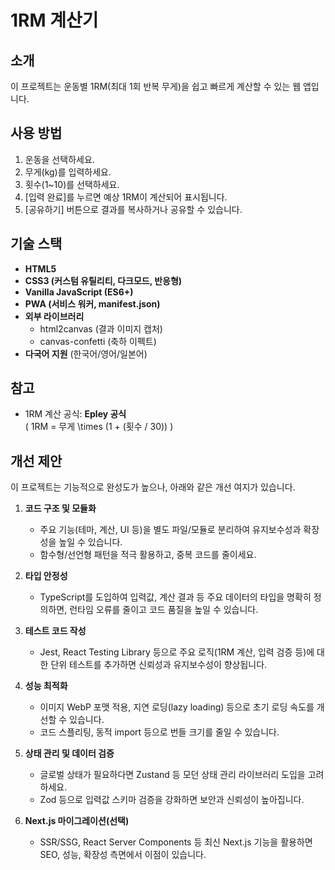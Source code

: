 # 1RM 계산기

## 소개

이 프로젝트는 운동별 1RM(최대 1회 반복 무게)을 쉽고 빠르게 계산할 수 있는 웹 앱입니다.

## 사용 방법

1. 운동을 선택하세요.
2. 무게(kg)를 입력하세요.
3. 횟수(1~10)를 선택하세요.
4. [입력 완료]를 누르면 예상 1RM이 계산되어 표시됩니다.
5. [공유하기] 버튼으로 결과를 복사하거나 공유할 수 있습니다.

## 기술 스택

- **HTML5**
- **CSS3 (커스텀 유틸리티, 다크모드, 반응형)**
- **Vanilla JavaScript (ES6+)**
- **PWA (서비스 워커, manifest.json)**
- **외부 라이브러리**
  - html2canvas (결과 이미지 캡처)
  - canvas-confetti (축하 이펙트)
- **다국어 지원** (한국어/영어/일본어)

## 참고

- 1RM 계산 공식: **Epley 공식**  
  \( 1RM = 무게 \times (1 + (횟수 / 30)) \)

## 개선 제안

이 프로젝트는 기능적으로 완성도가 높으나, 아래와 같은 개선 여지가 있습니다.

1. **코드 구조 및 모듈화**

   - 주요 기능(테마, 계산, UI 등)을 별도 파일/모듈로 분리하여 유지보수성과 확장성을 높일 수 있습니다.
   - 함수형/선언형 패턴을 적극 활용하고, 중복 코드를 줄이세요.

2. **타입 안정성**

   - TypeScript를 도입하여 입력값, 계산 결과 등 주요 데이터의 타입을 명확히 정의하면, 런타임 오류를 줄이고 코드 품질을 높일 수 있습니다.

3. **테스트 코드 작성**

   - Jest, React Testing Library 등으로 주요 로직(1RM 계산, 입력 검증 등)에 대한 단위 테스트를 추가하면 신뢰성과 유지보수성이 향상됩니다.

4. **성능 최적화**

   - 이미지 WebP 포맷 적용, 지연 로딩(lazy loading) 등으로 초기 로딩 속도를 개선할 수 있습니다.
   - 코드 스플리팅, 동적 import 등으로 번들 크기를 줄일 수 있습니다.

5. **상태 관리 및 데이터 검증**

   - 글로벌 상태가 필요하다면 Zustand 등 모던 상태 관리 라이브러리 도입을 고려하세요.
   - Zod 등으로 입력값 스키마 검증을 강화하면 보안과 신뢰성이 높아집니다.

6. **Next.js 마이그레이션(선택)**
   - SSR/SSG, React Server Components 등 최신 Next.js 기능을 활용하면 SEO, 성능, 확장성 측면에서 이점이 있습니다.
